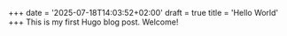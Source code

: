 +++
date = '2025-07-18T14:03:52+02:00'
draft = true
title = 'Hello World'
+++
This is my first Hugo blog post. Welcome!

